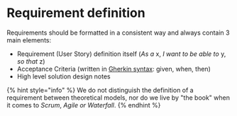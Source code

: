 # Requirement definition

Requirements should be formatted in a consistent way and always contain 3 main elements:

* Requirement (User Story) definition itself (_As a_ x, _I want to be able to_ y, _so that_ z)
* Acceptance Criteria (written in [Gherkin syntax](https://cucumber.io/docs/gherkin/reference/): given, when, then)
* High level solution design notes

{% hint style="info" %}
We do not distinguish the definition of a requirement between theoretical models, nor do we live by "the book" when it comes to _Scrum_, _Agile or_ _Waterfall_.
{% endhint %}
